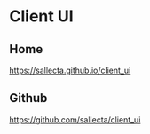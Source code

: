 # Client UI

## Home
https://sallecta.github.io/client_ui

## Github
https://github.com/sallecta/client_ui
